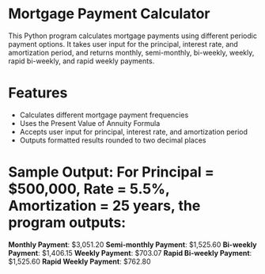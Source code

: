 # Mortgage Payment Calculator
This Python program calculates mortgage payments using different periodic payment options. It takes user input for the principal, interest rate, and amortization period, and returns monthly, semi-monthly, bi-weekly, weekly, rapid bi-weekly, and rapid weekly payments.

# Features
- Calculates different mortgage payment frequencies
- Uses the Present Value of Annuity Formula
- Accepts user input for principal, interest rate, and amortization period
- Outputs formatted results rounded to two decimal places

# Sample Output: For Principal = $500,000, Rate = 5.5%, Amortization = 25 years, the program outputs:
**Monthly Payment**: $3,051.20
**Semi-monthly Payment**: $1,525.60
**Bi-weekly Payment**: $1,406.15
**Weekly Payment**: $703.07
**Rapid Bi-weekly Payment**: $1,525.60
**Rapid Weekly Payment**: $762.80
